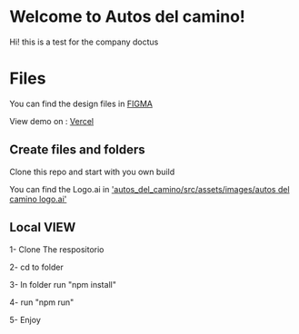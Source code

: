 # Welcome to Autos del camino!

Hi! this is a test for the company doctus

# Files

You can find the design files in [FIGMA](https://www.figma.com/file/etnoPwVadLgUasNnEgQ52g/Autos-Del-Camino?node-id=0:1)

View demo on : [Vercel](https://autosdelcamino.vercel.app/)

## Create files and folders

Clone this repo and start with you own build

You can find the Logo.ai in ['autos_del_camino/src/assets/images/autos del camino logo.ai'](https://github.com/mdesignerco/autos_del_camino/tree/master/src/assets/images)

## Local VIEW

1- Clone The respositorio

2- cd to folder

3- In folder run "npm install"

4- run "npm run"

5- Enjoy